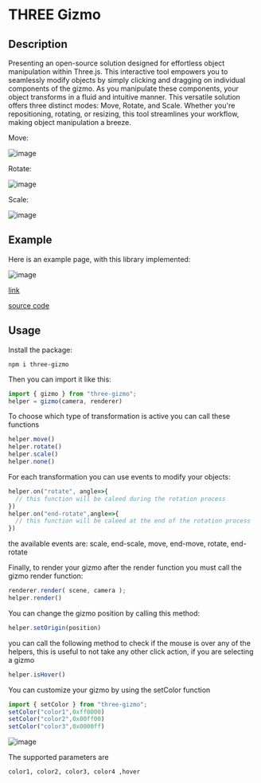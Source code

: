 
# THREE Gizmo

## Description

Presenting an open-source solution designed for effortless object manipulation within Three.js. This interactive tool empowers you to seamlessly modify objects by simply clicking and dragging on individual components of the gizmo. As you manipulate these components, your object transforms in a fluid and intuitive manner. This versatile solution offers three distinct modes: Move, Rotate, and Scale. Whether you're repositioning, rotating, or resizing, this tool streamlines your workflow, making object manipulation a breeze. 


Move:

![image](https://github.com/Thiago099/three-guizmo/assets/66787043/ecd496f9-c9fa-42c5-9be4-230253295f30)

Rotate:

![image](https://github.com/Thiago099/three-guizmo/assets/66787043/76fbe30b-441b-4509-a145-d048388f1ce2)

Scale:

![image](https://github.com/Thiago099/three-guizmo/assets/66787043/80ec3dc7-3fe9-4529-b4b1-ad597b88193a)

## Example

Here is an example page, with this library implemented:

![image](https://github.com/Thiago099/three-guizmo/assets/66787043/88c5d079-0944-4423-853c-5c21d8d803cc)

[link](https://thiago099.github.io/three-gizmo-example/)

[source code](https://github.com/Thiago099/three-gizmo-example)

## Usage
Install the package:
```
npm i three-gizmo
```
Then you can import it like this:
```js
import { gizmo } from "three-gizmo";
helper = gizmo(camera, renderer)
```
To choose which type of transformation is active you can call these functions
```js
helper.move()
helper.rotate()
helper.scale()
helper.none()
```
For each transformation you can use events to modify your objects:
```js
helper.on("rotate", angle=>{
  // this function will be caleed during the rotation process
})
helper.on("end-rotate",angle=>{
  // this function will be caleed at the end of the rotation process
})
```

the available events are: scale, end-scale, move, end-move, rotate, end-rotate

Finally, to render your gizmo after the render function you must call the gizmo render function:

```js
renderer.render( scene, camera );
helper.render()
```

You can change the gizmo position by calling this method:

```js
helper.setOrigin(position)
```
you can call the following method to check if the mouse is over any of the helpers, this is useful to not take any other click action, if you are selecting a gizmo

```js
helper.isHover()
```

You can customize your gizmo by using the setColor function

```js
import { setColor } from "three-gizmo";
setColor("color1",0xff0000)
setColor("color2",0x00ff00)
setColor("color3",0x0000ff)
```
![image](https://github.com/Thiago099/three-guizmo/assets/66787043/2a1c097a-4a46-4b8e-983d-6f859b413bd3)

The supported parameters are
```
color1, color2, color3, color4 ,hover
```
